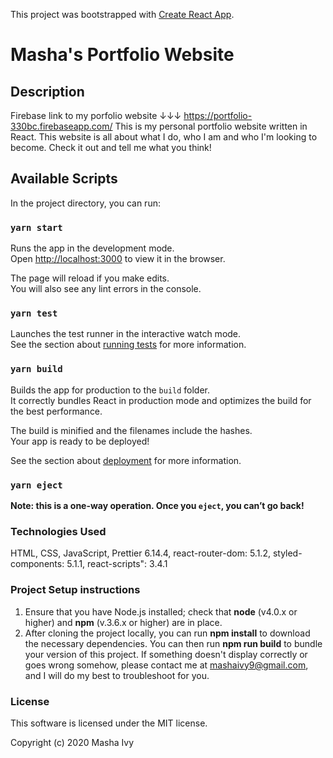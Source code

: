 This project was bootstrapped with [Create React App](https://github.com/facebook/create-react-app).

# Masha's Portfolio Website

## Description

Firebase link to my porfolio website 
↓↓↓
https://portfolio-330bc.firebaseapp.com/
This is my personal portfolio website written in React. This website is all about what I do, who I am and who I'm looking to become. Check it out and tell me what you think!

## Available Scripts

In the project directory, you can run:

### `yarn start`

Runs the app in the development mode.<br />
Open [http://localhost:3000](http://localhost:3000) to view it in the browser.

The page will reload if you make edits.<br />
You will also see any lint errors in the console.

### `yarn test`

Launches the test runner in the interactive watch mode.<br />
See the section about [running tests](https://facebook.github.io/create-react-app/docs/running-tests) for more information.

### `yarn build`

Builds the app for production to the `build` folder.<br />
It correctly bundles React in production mode and optimizes the build for the best performance.

The build is minified and the filenames include the hashes.<br />
Your app is ready to be deployed!

See the section about [deployment](https://facebook.github.io/create-react-app/docs/deployment) for more information.

### `yarn eject`

**Note: this is a one-way operation. Once you `eject`, you can’t go back!**

### Technologies Used
HTML, CSS, JavaScript, Prettier 6.14.4, react-router-dom: 5.1.2, styled-components: 5.1.1, react-scripts": 3.4.1

### Project Setup instructions
1. Ensure that you have Node.js installed; check that **node** (v4.0.x or higher) and **npm** (v.3.6.x or higher) are in place.
2. After cloning the project locally, you can run **npm install** to download the necessary dependencies. You can then run **npm run build** to bundle your version of this project. If something doesn't display correctly or goes wrong somehow, please contact me at <mashaivy9@gmail.com>, and I will do my best to troubleshoot for you.

### License
This software is licensed under the MIT license.

Copyright (c) 2020 Masha Ivy
